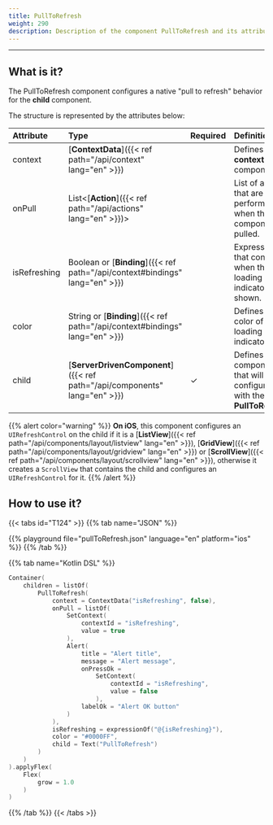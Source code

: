 ```yaml
---
title: PullToRefresh
weight: 290
description: Description of the component PullToRefresh and its attributes
---
```


---

## What is it?

The PullToRefresh component configures a native "pull to refresh" behavior for the **child** component.

The structure is represented by the attributes below:

| Attribute | Type                                                | Required | Definition                                                                                          |
| :-------- | :-------------------------------------------------- | :------- | :-------------------------------------------------------------------------------------------------- |
| context   | [**ContextData**]({{< ref path="/api/context" lang="en" >}}) |          | Defines a **context** for the component. |
| onPull    | List<[**Action**]({{< ref path="/api/actions" lang="en" >}})> |          | List of actions that are performed when the **child** component is pulled. |
| isRefreshing | Boolean or [**Binding**]({{< ref path="/api/context#bindings" lang="en" >}}) |          | Expression that controls when the loading indicator is shown. |
| color     | String or [**Binding**]({{< ref path="/api/context#bindings" lang="en" >}}) |          | Defines the color of the loading indicator. |
| child     | [**ServerDrivenComponent**]({{< ref path="/api/components" lang="en" >}}) | ✓        | Defines the component that will be configured with the **PullToRefresh**. |

{{% alert color="warning" %}}
**On iOS**, this component configures an `UIRefreshControl` on the child if it is a [**ListView**]({{< ref path="/api/components/layout/listview" lang="en" >}}), [**GridView**]({{< ref path="/api/components/layout/gridview" lang="en" >}}) or [**ScrollView**]({{< ref path="/api/components/layout/scrollview" lang="en" >}}), otherwise it creates a `ScrollView` that contains the child and configures an `UIRefreshControl` for it.
{{% /alert %}}

## How to use it?

{{< tabs id="T124" >}}
{{% tab name="JSON" %}}

<!-- json-playground:pullToRefresh.json
{
    "_beagleComponent_": "beagle:container",
    "children": [
        {
            "_beagleComponent_": "beagle:pullToRefresh",
            "context": {
                "id": "isRefreshing",
                "value": false
            },
            "onPull": [
                {
                    "_beagleAction_": "beagle:setContext",
                    "contextId": "isRefreshing",
                    "value": true
                },
                {
                    "_beagleAction_": "beagle:alert",
                    "title": "Alert title",
                    "message": "Alert message",
                    "onPressOk": {
                        "_beagleAction_": "beagle:setContext",
                        "contextId": "isRefreshing",
                        "value": false
                    },
                    "labelOk": "Alert OK button"
                }
            ],
            "isRefreshing": "@{isRefreshing}",
            "color": "#0000FF",
            "child": {
                "_beagleComponent_": "beagle:text",
                "text": "PullToRefresh"
            }
        }
    ],
    "style" : {
        "flex" : {
            "grow": 1
        }
    }
}
-->

{{% playground file="pullToRefresh.json" language="en" platform="ios" %}}
{{% /tab %}}

{{% tab name="Kotlin DSL" %}}

```kotlin
Container(
    children = listOf(
        PullToRefresh(
            context = ContextData("isRefreshing", false),
            onPull = listOf(
                SetContext(
                    contextId = "isRefreshing",
                    value = true
                ),
                Alert(
                    title = "Alert title",
                    message = "Alert message",
                    onPressOk =
                        SetContext(
                            contextId = "isRefreshing",
                            value = false
                        ),
                    labelOk = "Alert OK button"
                )
            ),
            isRefreshing = expressionOf("@{isRefreshing}"),
            color = "#0000FF",
            child = Text("PullToRefresh")
        )
    )
).applyFlex(
    Flex(
        grow = 1.0
    )
)
```

{{% /tab %}}
{{< /tabs >}}
